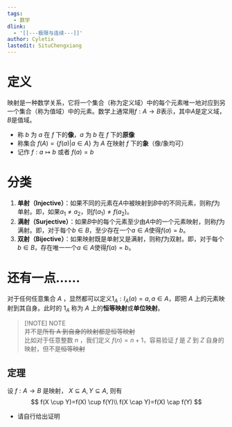 ```yaml
---
tags:
  - 数学
dlink:
  - '[[---极限与连续---]]'
author: Cyletix
lastedit: SituChengxiang
---
```


# 定义

映射是一种数学关系，它将一个集合（称为定义域）中的每个元素唯一地对应到另一个集合（称为值域）中的元素。数学上通常用$f:A \to B$表示，其中$A$是定义域，$B$是值域。
- 称 $b$ 为 $a$ 在 $f$ 下的**像**，$a$ 为 $b$ 在 $f$ 下的**原像**
- 称集合 $f(A)=\{f(a)|a \in A\}$ 为 $A$ 在映射 $f$ 下的**象**（像/象均可）
- 记作 $f:a\mapsto b$ 或者 $f(a)=b$
# 分类
1. **单射（Injective）**：如果不同的元素在$A$中被映射到$B$中的不同元素，则称$f$为单射。即，如果$a_1 \neq a_2$，则$f(a_1) \neq f(a_2)$。
2. **满射（Surjective）**：如果$B$中的每个元素至少由$A$中的一个元素映射，则称$f$为满射。即，对于每个$b \in B$，至少存在一个$a \in A$使得$f(a) = b$。
3. **双射（Bijective）**：如果映射既是单射又是满射，则称$f$为双射。即，对于每个$b \in B$，存在唯一一个$a \in A$使得$f(a) = b$。


# 还有一点……

对于任何任意集合 $A$ ，显然都可以定义$1_A:I_A(a)=a,a\in A$，即把 $A$ 上的元素映射到其自身。此时的
$1_A$ 称为 $A$ 上的**恒等映射**或**单位映射**。

> [!NOTE] NOTE  
> 并不是~~所有 A 到自身的映射都是恒等映射~~  
> 比如对于任意整数 $n$ ，我们定义 $f(n)=n+1$，容易验证 $f$ 是 $Z$ 到 $Z$ 自身的映射，但不是~~恒等映射~~

定理
-
设 $f:A\rightarrow B$ 是映射， $X \subseteq A, Y \subseteq A$, 则有  
$$
f(X \cup Y)=f(X) \cup f(Y)\\
f(X \cap Y)=f(X) \cap f(Y) 
$$
- 请自行给出证明